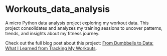 # Workouts_data_analysis

A micro Python data analysis project exploring my workout data. This project consolidates and analyzes my training sessions to uncover patterns, trends, and insights about my fitness journey.

Check out the full blog post about this project:
[From Dumbbells to Data: What I Learned from Tracking My Workouts](https://rare-church-2f9.notion.site/From-Dumbbells-to-Data-What-I-Learned-from-Tracking-My-Workouts-187aba5560dd80e08b0bfecb4d72abbd?pvs=4).
